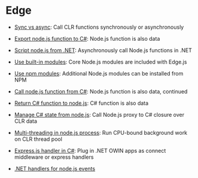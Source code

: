 # Edge

- [Sync vs async](http://tjanczuk.github.io/edge/#/27): Call CLR functions synchronously or asynchronously

- [Export node.js function to C#](http://tjanczuk.github.io/edge/#/31): Node.js function is also data
- [Script node.js from .NET](http://tjanczuk.github.io/edge/#/48): Asynchronously call Node.js functions in .NET
- [Use built-in modules](http://tjanczuk.github.io/edge/#/51): Core Node.js modules are included with Edge.js 
- [Use npm modules](http://tjanczuk.github.io/edge/#/52): Additional Node.js modules can be installed from NPM

- [Call node.js function from C#](http://tjanczuk.github.io/edge/#/32): Node.js function is also data, continued
- [Return C# function to node.js](http://tjanczuk.github.io/edge/#/33): C# function is also data
- [Manage C# state from node.js](http://tjanczuk.github.io/edge/#/34): Call Node.js proxy to C# closure over CLR data
- [Multi-threading in node.js process](http://tjanczuk.github.io/edge/#/39): Run CPU-bound background work on CLR thread pool
- [Express.js handler in C#](http://tjanczuk.github.io/edge/#/43): Plug in .NET OWIN apps as connect middleware or express handlers
- [.NET handlers for node.js events](http://tjanczuk.github.io/edge/#/55)